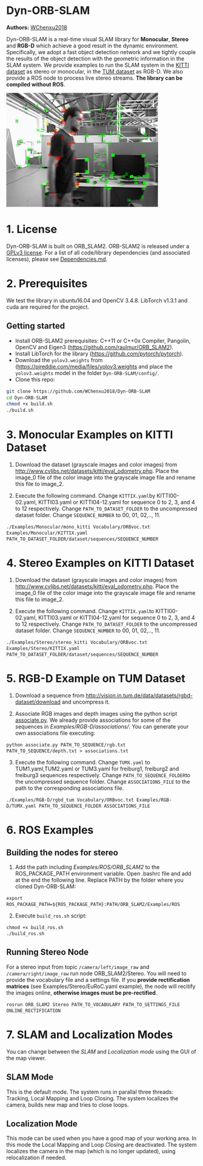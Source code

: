 # Dyn-ORB-SLAM
**Authors:** [WChenxu2018](https://github.com/WChenxu2018)

Dyn-ORB-SLAM is a real-time visual SLAM library for **Monocular**, **Stereo** and **RGB-D** which achieve a good result in the dynamic environment. Specifically, we adopt a fast object detection network and we tightly couple the results of the object detection with the geometric information in the SLAM system. We provide examples to run the SLAM system in the [KITTI dataset](http://www.cvlibs.net/datasets/kitti/eval_odometry.php) as stereo or monocular, in the [TUM dataset](http://vision.in.tum.de/data/datasets/rgbd-dataset) as RGB-D. We also provide a ROS node to process live stereo streams. **The library can be compiled without ROS**.

<img src="test/picture1.png" width="400px"/>




# 1. License

Dyn-ORB-SLAM is built on ORB_SLAM2. ORB-SLAM2 is released under a [GPLv3 license](https://github.com/raulmur/ORB_SLAM2/blob/master/License-gpl.txt). For a list of all code/library dependencies (and associated licenses), please see [Dependencies.md](https://github.com/raulmur/ORB_SLAM2/blob/master/Dependencies.md).


# 2. Prerequisites
We test the library in ubuntu16.04 and OpenCV 3.4.8. LibTorch v1.3.1 and cuda are required for the project.

## Getting started
- Install ORB-SLAM2 prerequisites: C++11 or C++0x Compiler, Pangolin, OpenCV and Eigen3  (https://github.com/raulmur/ORB_SLAM2).
- Install LibTorch for the library (https://github.com/pytorch/pytorch).
- Download the `yolov3.weights` from (https://pjreddie.com/media/files/yolov3.weights and place the `yolov3.weights` model in the folder `Dyn-ORB-SLAM/config/`.
- Clone this repo:
```bash
git clone https://github.com/WChenxu2018/Dyn-ORB-SLAM
cd Dyn-ORB-SLAM
chmod +x build.sh
./build.sh
```

# 3. Monocular Examples on KITTI Dataset

1. Download the dataset (grayscale images and color images) from http://www.cvlibs.net/datasets/kitti/eval_odometry.php. Place the image_0 file of the color image into the grayscale image file and rename this file to image_2.

2. Execute the following command. Change `KITTIX.yaml`by KITTI00-02.yaml, KITTI03.yaml or KITTI04-12.yaml for sequence 0 to 2, 3, and 4 to 12 respectively. Change `PATH_TO_DATASET_FOLDER` to the uncompressed dataset folder. Change `SEQUENCE_NUMBER` to 00, 01, 02,.., 11. 
```
./Examples/Monocular/mono_kitti Vocabulary/ORBvoc.txt Examples/Monocular/KITTIX.yaml PATH_TO_DATASET_FOLDER/dataset/sequences/SEQUENCE_NUMBER
```

# 4. Stereo Examples on KITTI Dataset

1. Download the dataset (grayscale images and color images) from http://www.cvlibs.net/datasets/kitti/eval_odometry.php.  Place the image_0 file of the color image into the grayscale image file and rename this file to image_2.

2. Execute the following command. Change `KITTIX.yaml`to KITTI00-02.yaml, KITTI03.yaml or KITTI04-12.yaml for sequence 0 to 2, 3, and 4 to 12 respectively. Change `PATH_TO_DATASET_FOLDER` to the uncompressed dataset folder. Change `SEQUENCE_NUMBER` to 00, 01, 02,.., 11. 
```
./Examples/Stereo/stereo_kitti Vocabulary/ORBvoc.txt Examples/Stereo/KITTIX.yaml PATH_TO_DATASET_FOLDER/dataset/sequences/SEQUENCE_NUMBER
```

# 5. RGB-D Example on TUM Dataset

1. Download a sequence from http://vision.in.tum.de/data/datasets/rgbd-dataset/download and uncompress it.

2. Associate RGB images and depth images using the python script [associate.py](http://vision.in.tum.de/data/datasets/rgbd-dataset/tools). We already provide associations for some of the sequences in *Examples/RGB-D/associations/*. You can generate your own associations file executing:

  ```
  python associate.py PATH_TO_SEQUENCE/rgb.txt PATH_TO_SEQUENCE/depth.txt > associations.txt
  ```

3. Execute the following command. Change `TUMX.yaml` to TUM1.yaml,TUM2.yaml or TUM3.yaml for freiburg1, freiburg2 and freiburg3 sequences respectively. Change `PATH_TO_SEQUENCE_FOLDER`to the uncompressed sequence folder. Change `ASSOCIATIONS_FILE` to the path to the corresponding associations file.

  ```
  ./Examples/RGB-D/rgbd_tum Vocabulary/ORBvoc.txt Examples/RGB-D/TUMX.yaml PATH_TO_SEQUENCE_FOLDER ASSOCIATIONS_FILE
  ```

# 6. ROS Examples

## Building the nodes for stereo 
1. Add the path including *Examples/ROS/ORB_SLAM2* to the ROS_PACKAGE_PATH environment variable. Open .bashrc file and add at the end the following line. Replace PATH by the folder where you cloned Dyn-ORB-SLAM:

  ```
  export ROS_PACKAGE_PATH=${ROS_PACKAGE_PATH}:PATH/ORB_SLAM2/Examples/ROS
  ```
  
2. Execute `build_ros.sh` script:

  ```
  chmod +x build_ros.sh
  ./build_ros.sh
  ```
  
## Running Stereo Node
For a stereo input from topic `/camera/left/image_raw` and `/camera/right/image_raw` run node ORB_SLAM2/Stereo. You will need to provide the vocabulary file and a settings file. If you **provide rectification matrices** (see Examples/Stereo/EuRoC.yaml example), the node will recitify the images online, **otherwise images must be pre-rectified**.

  ```
  rosrun ORB_SLAM2 Stereo PATH_TO_VOCABULARY PATH_TO_SETTINGS_FILE ONLINE_RECTIFICATION
  ```

# 7. SLAM and Localization Modes
You can change between the *SLAM* and *Localization mode* using the GUI of the map viewer.

## SLAM Mode
This is the default mode. The system runs in parallal three threads: Tracking, Local Mapping and Loop Closing. The system localizes the camera, builds new map and tries to close loops.

## Localization Mode
This mode can be used when you have a good map of your working area. In this mode the Local Mapping and Loop Closing are deactivated. The system localizes the camera in the map (which is no longer updated), using relocalization if needed. 

